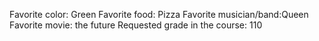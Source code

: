 Favorite color: Green 
Favorite food: Pizza
Favorite musician/band:Queen 
Favorite movie: the future
Requested grade in the course: 110 
